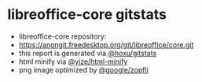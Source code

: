 libreoffice-core gitstats
=======

 - libreoffice-core repository:
  - https://anongit.freedesktop.org/git/libreoffice/core.git
 - this report is generated via [@hoxu/gitstats](https://github.com/hoxu/gitstats)
 - html minify via [@yize/html-minify](https://github.com/yize/html-minify)
 - png image optimized by [@google/zopfli](https://github.com/google/zopfli)

